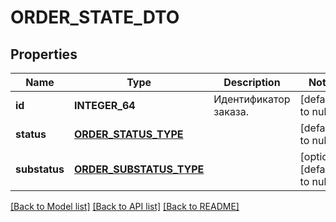 # ORDER_STATE_DTO

## Properties
Name | Type | Description | Notes
------------ | ------------- | ------------- | -------------
**id** | **INTEGER_64** | Идентификатор заказа. | [default to null]
**status** | [**ORDER_STATUS_TYPE**](OrderStatusType.md) |  | [default to null]
**substatus** | [**ORDER_SUBSTATUS_TYPE**](OrderSubstatusType.md) |  | [optional] [default to null]

[[Back to Model list]](../README.md#documentation-for-models) [[Back to API list]](../README.md#documentation-for-api-endpoints) [[Back to README]](../README.md)


